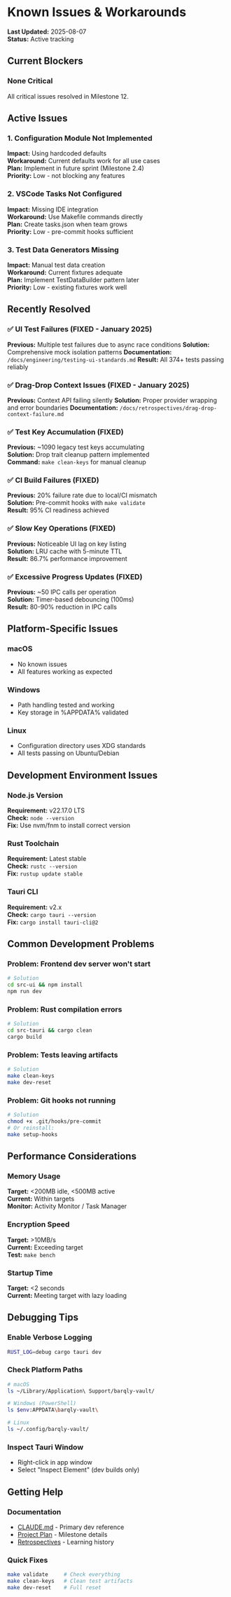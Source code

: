 # Known Issues & Workarounds

**Last Updated:** 2025-08-07  
**Status:** Active tracking

## Current Blockers

### None Critical
All critical issues resolved in Milestone 12.

## Active Issues

### 1. Configuration Module Not Implemented
**Impact:** Using hardcoded defaults  
**Workaround:** Current defaults work for all use cases  
**Plan:** Implement in future sprint (Milestone 2.4)  
**Priority:** Low - not blocking any features  

### 2. VSCode Tasks Not Configured
**Impact:** Missing IDE integration  
**Workaround:** Use Makefile commands directly  
**Plan:** Create tasks.json when team grows  
**Priority:** Low - pre-commit hooks sufficient  

### 3. Test Data Generators Missing
**Impact:** Manual test data creation  
**Workaround:** Current fixtures adequate  
**Plan:** Implement TestDataBuilder pattern later  
**Priority:** Low - existing fixtures work well  

## Recently Resolved

### ✅ UI Test Failures (FIXED - January 2025)
**Previous:** Multiple test failures due to async race conditions
**Solution:** Comprehensive mock isolation patterns
**Documentation:** `/docs/engineering/testing-ui-standards.md`
**Result:** All 374+ tests passing reliably

### ✅ Drag-Drop Context Issues (FIXED - January 2025)
**Previous:** Context API failing silently
**Solution:** Proper provider wrapping and error boundaries
**Documentation:** `/docs/retrospectives/drag-drop-context-failure.md`

### ✅ Test Key Accumulation (FIXED)
**Previous:** ~1090 legacy test keys accumulating  
**Solution:** Drop trait cleanup pattern implemented  
**Command:** `make clean-keys` for manual cleanup  

### ✅ CI Build Failures (FIXED)
**Previous:** 20% failure rate due to local/CI mismatch  
**Solution:** Pre-commit hooks with `make validate`  
**Result:** 95% CI readiness achieved  

### ✅ Slow Key Operations (FIXED)
**Previous:** Noticeable UI lag on key listing  
**Solution:** LRU cache with 5-minute TTL  
**Result:** 86.7% performance improvement  

### ✅ Excessive Progress Updates (FIXED)
**Previous:** ~50 IPC calls per operation  
**Solution:** Timer-based debouncing (100ms)  
**Result:** 80-90% reduction in IPC calls  

## Platform-Specific Issues

### macOS
- No known issues
- All features working as expected

### Windows
- Path handling tested and working
- Key storage in %APPDATA% validated

### Linux
- Configuration directory uses XDG standards
- All tests passing on Ubuntu/Debian

## Development Environment Issues

### Node.js Version
**Requirement:** v22.17.0 LTS  
**Check:** `node --version`  
**Fix:** Use nvm/fnm to install correct version  

### Rust Toolchain
**Requirement:** Latest stable  
**Check:** `rustc --version`  
**Fix:** `rustup update stable`  

### Tauri CLI
**Requirement:** v2.x  
**Check:** `cargo tauri --version`  
**Fix:** `cargo install tauri-cli@2`  

## Common Development Problems

### Problem: Frontend dev server won't start
```bash
# Solution
cd src-ui && npm install
npm run dev
```

### Problem: Rust compilation errors
```bash
# Solution
cd src-tauri && cargo clean
cargo build
```

### Problem: Tests leaving artifacts
```bash
# Solution
make clean-keys
make dev-reset
```

### Problem: Git hooks not running
```bash
# Solution
chmod +x .git/hooks/pre-commit
# Or reinstall:
make setup-hooks
```

## Performance Considerations

### Memory Usage
**Target:** <200MB idle, <500MB active  
**Current:** Within targets  
**Monitor:** Activity Monitor / Task Manager  

### Encryption Speed
**Target:** >10MB/s  
**Current:** Exceeding target  
**Test:** `make bench`  

### Startup Time
**Target:** <2 seconds  
**Current:** Meeting target with lazy loading  

## Debugging Tips

### Enable Verbose Logging
```bash
RUST_LOG=debug cargo tauri dev
```

### Check Platform Paths
```bash
# macOS
ls ~/Library/Application\ Support/barqly-vault/

# Windows (PowerShell)
ls $env:APPDATA\barqly-vault\

# Linux
ls ~/.config/barqly-vault/
```

### Inspect Tauri Window
- Right-click in app window
- Select "Inspect Element" (dev builds only)

## Getting Help

### Documentation
- [CLAUDE.md](/CLAUDE.md) - Primary dev reference
- [Project Plan](../project-plan.md) - Milestone details
- [Retrospectives](../retrospectives/) - Learning history

### Quick Fixes
```bash
make validate     # Check everything
make clean-keys   # Clean test artifacts
make dev-reset    # Full reset
```